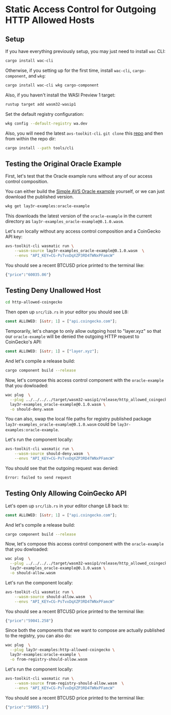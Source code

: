# Static Access Control for Outgoing HTTP Allowed Hosts

## Setup

If you have everything previously setup, you may just need to install `wac` CLI:

```bash
cargo install wac-cli
```

Otherwise, if you setting up for the first time, install `wac-cli`, `cargo-component`, and `wkg`:

```bash
cargo install wac-cli wkg cargo-component
```

Also, if you haven't install the WASI Preview 1 target:

```bash
rustup target add wasm32-wasip1
```

Set the default registry configuration:
```bash
wkg config --default-registry wa.dev
```

Also, you will need the latest `avs-toolkit-cli`. `git clone` this [repo](https://github.com/Lay3rLabs/avs-toolkit) and then from within the repo dir:
```bash
cargo install --path tools/cli
```


## Testing the Original Oracle Example

First, let's test that the Oracle example runs without any of our access control composition.

You can either build the [Simple AVS Oracle example](https://github.com/Lay3rLabs/example-avs-oracle/tree/main/wasi/oracle-example)
yourself, or we can just download the published version.

```bash
wkg get lay3r-examples:oracle-example
```

This downloads the latest version of the `oracle-example` in the current directory as `lay3r-examples_oracle-example@0.1.0.wasm`.

Let's run locally without any access control composition and a CoinGecko API key:
```bash
avs-toolkit-cli wasmatic run \
    --wasm-source lay3r-examples_oracle-example@0.1.0.wasm  \
    --envs "API_KEY=CG-PsTvxDqXZP3RD4TWNxPFamcW"
```

You should see a recent BTCUSD price printed to the terminal like:
```bash
{"price":"60035.06"}
```

## Testing Deny Unallowed Host

```bash
cd http-allowed-coingecko
```

Then open up `src/lib.rs` in your editor you should see L8:
```rust
const ALLOWED: [&str; 1] = ["api.coingecko.com"];
```

Temporarily, let's change to only allow outgoing host to "layer.xyz" so that our `oracle-example` will
be denied the outgoing HTTP request to CoinGecko's API:

```rust
const ALLOWED: [&str; 1] = ["layer.xyz"];
```

And let's compile a release build:

```bash
cargo component build --release
```

Now, let's compose this access control component with the `oracle-example` that you dowloaded:

```bash
wac plug  \
  --plug ../../../../target/wasm32-wasip1/release/http_allowed_coingecko.wasm \
  lay3r-examples_oracle-example@0.1.0.wasm \
  -o should-deny.wasm
```

You can also, swap the local file paths for registry published package `lay3r-examples_oracle-example@0.1.0.wasm`
could be `lay3r-examples:oracle-example`.

Let's run the component locally:
```bash
avs-toolkit-cli wasmatic run \
    --wasm-source should-deny.wasm  \
    --envs "API_KEY=CG-PsTvxDqXZP3RD4TWNxPFamcW"
```

You should see that the outgoing request was denied:
```bash
Error: failed to send request
```

## Testing Only Allowing CoinGecko API

Let's open up `src/lib.rs` in your editor change L8 back to:
```rust
const ALLOWED: [&str; 1] = ["api.coingecko.com"];
```

And let's compile a release build:

```bash
cargo component build --release
```

Now, let's compose this access control component with the `oracle-example` that you dowloaded:

```bash
wac plug  \
  --plug ../../../../target/wasm32-wasip1/release/http_allowed_coingecko.wasm \
  lay3r-examples_oracle-example@0.1.0.wasm \
  -o should-allow.wasm
```

Let's run the component locally:
```bash
avs-toolkit-cli wasmatic run \
    --wasm-source should-allow.wasm  \
    --envs "API_KEY=CG-PsTvxDqXZP3RD4TWNxPFamcW"
```

You should see a recent BTCUSD price printed to the terminal like:
```bash
{"price":"59041.258"}
```

Since both the components that we want to compose are actually published to the registry,
you can also do:

```bash
wac plug  \
  --plug lay3r-examples:http-allowed-coingecko \
  lay3r-examples:oracle-example \
  -o from-registry-should-allow.wasm
```

Let's run the component locally:
```bash
avs-toolkit-cli wasmatic run \
    --wasm-source from-registry-should-allow.wasm  \
    --envs "API_KEY=CG-PsTvxDqXZP3RD4TWNxPFamcW"
```

You should see a recent BTCUSD price printed to the terminal like:
```bash
{"price":"58955.1"}
```
